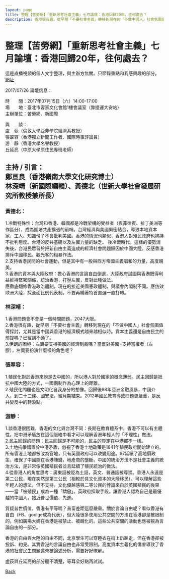 ```yaml
---
layout: page
title: 整理【苦勞網】「重新思考社會主義」七月論壇：香港回歸20年，往何處去？
description: 香港很有趣，從早期「不要社會主義」轉移到現在的「不做中國人」社會氛圍值得探討，尤其是當中國與香港的經濟模式越來越相似時。資本主義還是自由民主的前提嗎？已經講不通了。
---
```


# 整理【苦勞網】「重新思考社會主義」七月論壇：香港回歸20年，往何處去？

這是直播視頻的個人文字整理，與主辦方無關。只節錄重點和我感興趣的部分。   
[網址](http://www.coolloud.org.tw/node/88747)

2017/07/26
論壇信息：

時　　間：2017年07月15日（六）14:00-17:00     
場　　地：臺北市客家文化會館1樓會議室（靠捷運大安站）    
主辦單位：苦勞網、新國際

與　　談：   
盧　荻（倫敦大學亞非學院經濟系教授）   
張翠容（香港獨立新聞工作者、國際時事評論員）   
游　靜（香港大學名譽教授）   
丘延亮（中原大學原住民專班老師）

主持 / 引言：     
鄭亘良（香港嶺南大學文化研究博士）     
林深靖（新國際編輯）、黃德北（世新大學社會發展研究所教授兼所長）
---

### 黃德北：  
1.冷戰特殊性：台灣和香港、韓國都是冷戰架構的受益者（與菲律賓、拉丁美洲等作區分），成為圍堵共產擴張的前哨。台灣經濟與美國緊密結合，導致本地資本家、工人、知識份子不會批判美國。香港的情況也類似，香港人對殖民政府也抱持不批判態度。台港的反共基礎以及左翼力量的缺乏。
後冷戰時代，這樣的優勢消失後，台港民眾習於把新自由主義造成的經濟社會問題歸因於中國大陸。反感香港排斥中國移民、觀光客的粗暴作法。   
2.支持香港民間的社會運動，但是其中有一股與西方帝國主義唱和的力量，高度親美。   
3.香港的資本與大陸政府：擔心香港的言論自由倒退，大陸政府試圖與香港既得利益維持緊密關係，統治香港，打壓左翼，反對此種做法。   
應徹底翻修香港政治體制，現在的接近美國憲政體制，與議會內閣制不同。應仿效歐洲大陸，採全面比例代表制。不要再繞著特首直選一直打轉。

### 林深靖：  
1.香港問題會不會是一個時間問題，2047大限。   
2.香港很有趣，從早期「不要社會主義」轉移到現在的「不做中國人」社會氛圍值得探討，尤其是當中國與香港的經濟模式越來越相似時。資本主義還是自由民主的前提嗎？已經講不通了。   
3.伊朗的困境：左翼要支持美國的經濟制裁嗎？當反對美國=支持當權者（左膠），左翼要扮演什麼樣的角色呢？

### 張翠容：  
1.殖民化對於香港來說是去中國的，所以港人對於國家的概念薄弱。民主回歸是抵抗中國大陸的方式，一國兩制作為心理上的距離。   
2.殖民化問題也是文明化自我身分的想像。回歸後98年亞洲金融風暴，中國介入，到二十三條、國安法，蜜月期結束。2012年國民教育導致問題更嚴重，是反共變反中的轉淚點。

### 游靜：    
1.談香港很困難，香港的文化與台灣不同：長期在教育體系中，香港不可以有主體性。把中港矛盾放在這個脈絡中看才可以理解香港年輕人的「不理性」做法。    
2.民主回歸的問題：民主回歸是不可能的，民主的界定在中港都不一樣。     
3.土地抗爭錯置於中港矛盾，忽視了香港土地政策是1841年殖民政府開始建立的。所有香港土地都被改為官地，只有英國政府可以改變用途。97延續了高地價政策，確保了中國能在香港賺錢，地產商的壟斷。中國的統治方法不是社會主義的統治方法，是非常像英國殖民者並且延續了殖民統治的做法。    
4.從香港人的角度思考：廣東話被貶為土話，英文、普通話被尊崇。香港人永遠是第二公民，現在突然是第三公民（相較於具文化資本的大陸移民）。可以理解這些年輕人的想法，但不支持。文化優越感與二等公民的悖論來自於英國殖民的後果——當「被殖民」成為一種「驕傲」。英政府採取手段，讓香港人認為自己是最優越的中國人，接近普世價值、先進。

質疑普世價值，香港有平等嗎？貧富差距這麼嚴重。關於言論自由呢？看似香港有自由（FB、goolge成為代表），但大陸很多使用公共空間的方法在香港卻是被限制的，例如廣場大媽在香港是被禁止、被醜化的。這些公共空間的活動也應被視為言論自由的一部分。

香港的自由與大陸的自由不同，北京學生可以穿睡衣在街上趴趴走，但在香港卻被投訴、約見。其實香港的言論自由也非常受限制。高度資本主義化的傷害導致了香港的社會民生問題還未被論述分析，需要好好瞭解。

盧荻與丘延亮的部分聽不清楚，等耳朵好點再試試。

[Back](https://b614103080.github.io/)
